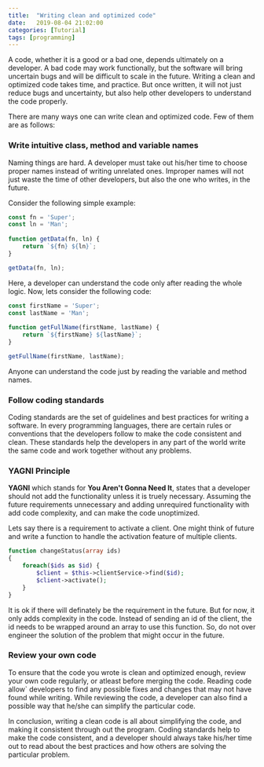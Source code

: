```yaml
---
title:  "Writing clean and optimized code"
date:   2019-08-04 21:02:00
categories: [Tutorial]
tags: [programming]
---
```

A code, whether it is a good or a bad one, depends ultimately on a developer. A bad code may work functionally, but the software will bring uncertain bugs and will be difficult to scale in the future. Writing a clean and optimized code takes time, and practice. But once written, it will not just reduce bugs and uncertainty, but also help other developers to understand the code properly.

There are many ways one can write clean and optimized code. Few of them are as follows:

### Write intuitive class, method and variable names
Naming things are hard. A developer must take out his/her time to choose proper names instead of writing unrelated ones. Improper names will not just waste the time of other developers, but also the one who writes, in the future.

Consider the following simple example:

```js
const fn = 'Super';
const ln = 'Man';
  
function getData(fn, ln) {
	return `${fn} ${ln}`;
}

getData(fn, ln);
```
Here, a developer can understand the code only after reading the whole logic. Now, lets consider the following code: 
```js
const firstName = 'Super';
const lastName = 'Man';
  
function getFullName(firstName, lastName) {
	return `${firstName} ${lastName}`;
}

getFullName(firstName, lastName);
```
Anyone can understand the code just by reading the variable and method names.

### Follow coding standards
Coding standards are the set of guidelines and best practices for writing a software. In every programming languages, there are certain rules or conventions that the developers follow to make the code consistent and clean. These standards help the developers in any part of the world write the same code and work together without any problems.

### YAGNI Principle
**YAGNI** which stands for **You Aren't Gonna Need It**,  states that a developer should not add the functionality unless it is truely necessary.  Assuming the future requirements unnecessary and adding unrequired functionality with add code complexity, and can make the code unoptimized.

Lets say there is a requirement to activate a client. One might think of future and write a function to handle the activation feature of multiple clients.

```php
function changeStatus(array ids)
{
	foreach($ids as $id) {
		$client = $this->clientService->find($id);
		$client->activate();
	}
}
```

It is ok if there will definately be the requirement in the future. But for now, it only adds complexity in the code. Instead of sending an id of the client, the id needs to be wrapped around an array to use this function. So, do not over engineer the solution of the problem that might occur in the future.

### Review your own code
To ensure that the code you wrote is clean and optimized enough, review your own code regularly, or atleast before merging the code. Reading code allow` developers to find any possible fixes and changes that may not have found while writing. While reviewing the code, a developer can also find a possible way that he/she can simplify the particular code.

In conclusion, writing a clean code is all about simplifying the code, and making it consistent through out the program. Coding standards help to make the code consistent, and a developer should always take his/her time out to read about the best practices and how others are solving the particular problem.